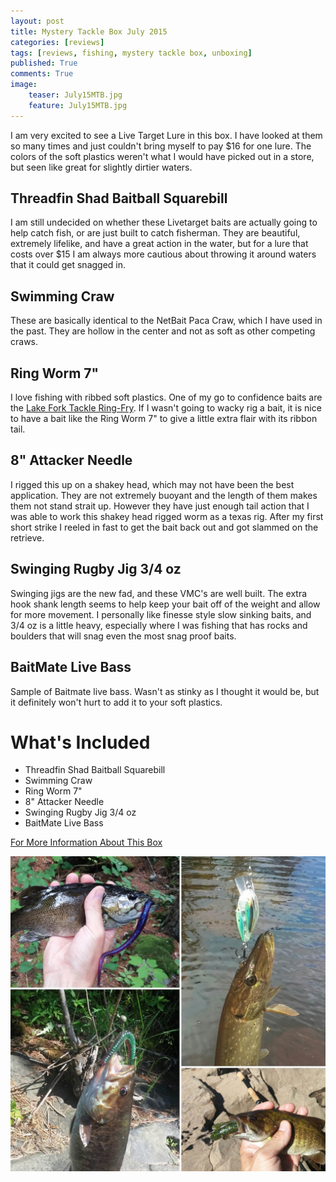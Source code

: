 ```yaml
---
layout: post
title: Mystery Tackle Box July 2015
categories: [reviews]
tags: [reviews, fishing, mystery tackle box, unboxing]
published: True
comments: True
image:
    teaser: July15MTB.jpg
    feature: July15MTB.jpg
---
```


I am very excited to see a Live Target Lure in this box. I have looked at them so many times and just couldn't bring myself to pay $16 for one lure. The colors of the soft plastics weren't what I would have picked out in a store, but seen like great for slightly dirtier waters.

## Threadfin Shad Baitball Squarebill
<!-- ![Threadfin Shad Baitball Squarebill](http://mysterytacklebox.com/media/catalog/product/cache/1/small_image/175x141/9df78eab33525d08d6e5fb8d27136e95/b/a/baitball_squarebill_web.jpg) -->

I am still undecided on whether these Livetarget baits are actually going to help catch fish, or are just built to catch fisherman. They are beautiful, extremely lifelike, and have a great action in the water, but for a lure that costs over $15 I am always more cautious about throwing it around waters that it could get snagged in.

## Swimming Craw
<!-- ![Swimming Craw](http://mysterytacklebox.com/media/catalog/product/cache/1/small_image/175x141/9df78eab33525d08d6e5fb8d27136e95/s/w/swimming_craw_web.jpg) -->

These are basically identical to the NetBait Paca Craw, which I have used in the past. They are hollow in the center and not as soft as other competing craws.

## Ring Worm 7"
<!-- ![Ring Worm 7"](http://mysterytacklebox.com/media/catalog/product/cache/1/small_image/175x141/9df78eab33525d08d6e5fb8d27136e95/r/i/ringworm_web_1.jpg) -->

I love fishing with ribbed soft plastics. One of my go to confidence baits are the <a href="http://www.lftlures.com/catalog/lft-ring-fry">Lake Fork Tackle Ring-Fry</a>. If I wasn't going to wacky rig a bait, it is nice to have a bait like the Ring Worm 7" to give a little extra flair with its ribbon tail.

## 8" Attacker Needle
<!-- ![8" Attacker Needle](http://mysterytacklebox.com/media/catalog/product/cache/1/small_image/175x141/9df78eab33525d08d6e5fb8d27136e95/a/t/attacker_needle_web_1.jpg) -->

I rigged this up on a shakey head, which may not have been the best application. They are not extremely buoyant and the length of them makes them not stand strait up. However they have just enough tail action that I was able to work this shakey head rigged worm as a texas rig. After my first short strike I reeled in fast to get the bait back out and got slammed on the retrieve.

## Swinging Rugby Jig 3/4 oz
<!-- ![Swinging Rugby Jig 3/4 oz](http://mysterytacklebox.com/media/catalog/product/cache/1/small_image/175x141/9df78eab33525d08d6e5fb8d27136e95/s/w/swinging_rugby_jig_web.jpg) -->

Swinging jigs are the new fad, and these VMC's are well built. The extra hook shank length seems to help keep your bait off of the weight and allow for more movement. I personally like finesse style slow sinking baits, and 3/4 oz is a little heavy, especially where I was fishing that has rocks and boulders that will snag even the most snag proof baits.

## BaitMate Live Bass
<!-- ![BaitMate Live Bass](http://mysterytacklebox.com/media/catalog/product/cache/1/small_image/175x141/9df78eab33525d08d6e5fb8d27136e95/2/0/2014_livebass_dip_web.jpg) -->

Sample of Baitmate live bass. Wasn't as stinky as I thought it would be, but it definitely won't hurt to add it to your soft plastics.

# What's Included

* Threadfin Shad Baitball Squarebill
* Swimming Craw
* Ring Worm 7"
* 8" Attacker Needle
* Swinging Rugby Jig 3/4 oz
* BaitMate Live Bass

[For More Information About This Box](http://www.mtb-baits.com/9o4)

<img class="centered" src="/images/July-MTBslam.jpg" alt="">
